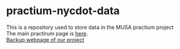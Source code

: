 # practium-nycdot-data
This is a repository used to store data in the MUSA practium project
<br>
The main practirum page is <a href="https://github.com/kateesutt/practicum-nycdot">here</a>.
<br>
<a href="https://jiaxuanlyu.github.io/practium-nycdot-data/page">Backup webpage of our project</a>
